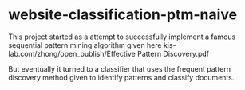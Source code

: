 website-classification-ptm-naive
================================

This project started as a attempt to successfully implement a famous sequential pattern mining algorithm given here 
kis-lab.com/zhong/open_publish/Effective Pattern Discovery.pdf

But eventually it turned to a classifier that uses the frequent pattern discovery method given to identify patterns and classify documents.
